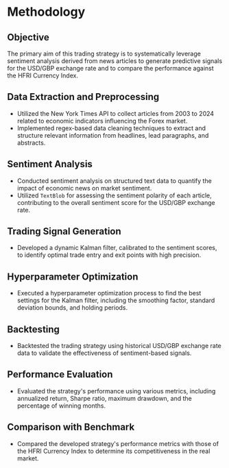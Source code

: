 # Methodology

## Objective
The primary aim of this trading strategy is to systematically leverage sentiment analysis derived from news articles to generate predictive signals for the USD/GBP exchange rate and to compare the performance against the HFRI Currency Index.

## Data Extraction and Preprocessing
- Utilized the New York Times API to collect articles from 2003 to 2024 related to economic indicators influencing the Forex market.
- Implemented regex-based data cleaning techniques to extract and structure relevant information from headlines, lead paragraphs, and abstracts.

## Sentiment Analysis
- Conducted sentiment analysis on structured text data to quantify the impact of economic news on market sentiment.
- Utilized `TextBlob` for assessing the sentiment polarity of each article, contributing to the overall sentiment score for the USD/GBP exchange rate.

## Trading Signal Generation
- Developed a dynamic Kalman filter, calibrated to the sentiment scores, to identify optimal trade entry and exit points with high precision.

## Hyperparameter Optimization
- Executed a hyperparameter optimization process to find the best settings for the Kalman filter, including the smoothing factor, standard deviation bounds, and holding periods.

## Backtesting
- Backtested the trading strategy using historical USD/GBP exchange rate data to validate the effectiveness of sentiment-based signals.

## Performance Evaluation
- Evaluated the strategy's performance using various metrics, including annualized return, Sharpe ratio, maximum drawdown, and the percentage of winning months.

## Comparison with Benchmark
- Compared the developed strategy's performance metrics with those of the HFRI Currency Index to determine its competitiveness in the real market.
